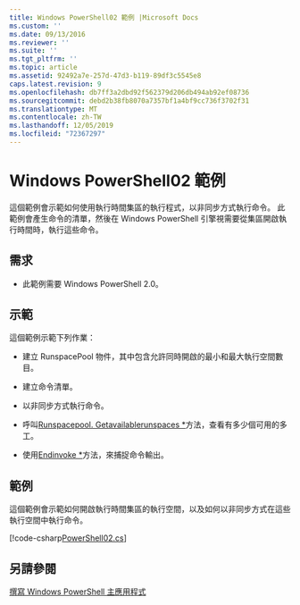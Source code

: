```yaml
---
title: Windows PowerShell02 範例 |Microsoft Docs
ms.custom: ''
ms.date: 09/13/2016
ms.reviewer: ''
ms.suite: ''
ms.tgt_pltfrm: ''
ms.topic: article
ms.assetid: 92492a7e-257d-47d3-b119-89df3c5545e8
caps.latest.revision: 9
ms.openlocfilehash: db7ff3a2dbd92f562379d206db494ab92ef08736
ms.sourcegitcommit: debd2b38fb8070a7357bf1a4bf9cc736f3702f31
ms.translationtype: MT
ms.contentlocale: zh-TW
ms.lasthandoff: 12/05/2019
ms.locfileid: "72367297"
---
```

# <a name="windows-powershell02-sample"></a>Windows PowerShell02 範例

這個範例會示範如何使用執行時間集區的執行程式，以非同步方式執行命令。 此範例會產生命令的清單，然後在 Windows PowerShell 引擎視需要從集區開啟執行時間時，執行這些命令。

## <a name="requirements"></a>需求

- 此範例需要 Windows PowerShell 2.0。

## <a name="demonstrates"></a>示範

這個範例示範下列作業：

- 建立 RunspacePool 物件，其中包含允許同時開啟的最小和最大執行空間數目。

- 建立命令清單。

- 以非同步方式執行命令。

- 呼叫[Runspacepool. Getavailablerunspaces *](/dotnet/api/System.Management.Automation.Runspaces.RunspacePool.GetAvailableRunspaces)方法，查看有多少個可用的多工。

- 使用[Endinvoke *](/dotnet/api/System.Management.Automation.PowerShell.EndInvoke)方法，來捕捉命令輸出。

## <a name="example"></a>範例

這個範例會示範如何開啟執行時間集區的執行空間，以及如何以非同步方式在這些執行空間中執行命令。

[!code-csharp[PowerShell02.cs](../../../../powershell-sdk-samples/SDK-2.0/csharp/PowerShell02/PowerShell02.cs#L11-L96 "PowerShell02.cs")]

## <a name="see-also"></a>另請參閱

[撰寫 Windows PowerShell 主應用程式](./writing-a-windows-powershell-host-application.md)
